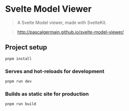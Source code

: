 # Svelte Model Viewer

> A Svelte Model viewer, made with SvelteKit.

> http://pascalgermain.github.io/svelte-model-viewer/

## Project setup

```bash
pnpm install
```

### Serves and hot-reloads for development

```bash
pnpm run dev
```

### Builds as static site for production

```bash
pnpm run build
```
